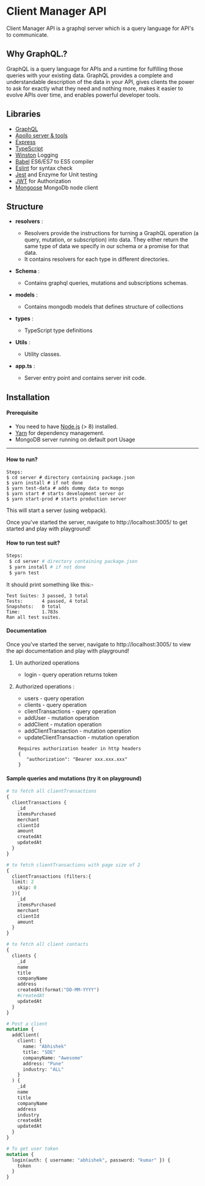 Client Manager API
===============================

Client Manager API is a graphql server which is a query language for API's to communicate.

Why GraphQL.?
---
GraphQL is a query language for APIs and a runtime for fulfilling those queries with your existing data. GraphQL provides a complete and understandable description of the data in your API, gives clients the power to ask for exactly what they need and nothing more, makes it easier to evolve APIs over time, and enables powerful developer tools.


Libraries
---------

* [GraphQL](https://graphql.org/)  
* [Apollo server & tools](https://www.apollographql.com/docs/apollo-server/)
* [Express](https://expressjs.com/)
* [TypeScript](https://www.typescriptlang.org/)
* [Winston](https://github.com/winstonjs/winston) Logging
* [Babel](https://babeljs.io/) ES6/ES7 to ES5 compiler
* [Eslint](https://eslint.org/) for syntax check
* [Jest](https://flow.org/en) and Enzyme for Unit testing
* [JWT]() for Authorization
* [Mongoose](https://mongoosejs.com/) MongoDb node client

Structure
---------

* **resolvers**     : 
  - Resolvers provide the instructions for turning a GraphQL operation (a query, mutation, or subscription) into data. 
    They either return the same type of data we specify in our schema or a promise for that data. 
  - It contains resolvers for each type in different directories.
    
* **Schema**      :
  - Contains graphql queries, mutations and subscriptions schemas.
  
* **models**      :
  - Contains mongodb models that defines structure of collections
    
* **types**         :
  - TypeScript type definitions
  
* **Utils**          : 
  - Utility classes. 

* **app.ts**        :
  - Server entry point and contains server init code.
               

Installation
----

#### Prerequisite

* You need to have [Node.js](https://nodejs.org/en/download/) (> 8) installed.
* [Yarn](https://yarnpkg.com/lang/en/docs/install/) for dependency management.
* MongoDB server running on default port 
Usage
-----

#### How to run? ###
```shell script
Steps:
$ cd server # directory containing package.json
$ yarn install # if not done
$ yarn test-data # adds dummy data to mongo
$ yarn start # starts development server or
$ yarn start-prod # starts production server
```

This will start a server (using webpack).

Once you've started the server, navigate to http://localhost:3005/
to get started and play with playground!

#### How to run test suit? ###
```sh
Steps:
 $ cd server # directory containing package.json
 $ yarn install # if not done
 $ yarn test
```

It should print something like this:-
 
```
Test Suites: 3 passed, 3 total 
Tests:       4 passed, 4 total 
Snapshots:   0 total
Time:        1.783s
Ran all test suites.
```
#### Documentation

Once you've started the server, navigate to http://localhost:3005/
to view the api documentation and play with playground!

 1. Un authorized operations
    - login - query operation returns token
    
 2. Authorized operations : 
    - users - query operation
    - clients - query operation
    - clientTransactions - query operation
    - addUser - mutation operation
    - addClient - mutation operation
    - addClientTransaction - mutation operation
    - updateClientTransaction - mutation operation
    ```
     Requires authorization header in http headers
     {
        "authorization": "Bearer xxx.xxx.xxx"
     }
    ```
    

#### Sample queries and mutations (try it on playground)

```graphql
# to fetch all clientTransactions
{
  clientTransactions {
    _id
    itemsPurchased
    merchant
    clientId
    amount
    createdAt
    updatedAt
  }
}
```   
```graphql
# to fetch clientTransactions with page size of 2
{
  clientTransactions (filters:{
  limit: 2
    skip: 0
  }){
    _id
    itemsPurchased
    merchant
    clientId
    amount
  }
}
```

```graphql
# to fetch all client contacts
{
  clients {
    _id
    name
    title
    companyName
    address
    createdAt(format:"DD-MM-YYYY")
    #createdAt
    updatedAt
  }
}  
``` 


```graphql
# Post a client
mutation {
  addClient(
    client: {
      name: "Abhishek"
      title: "SDE"
      companyName: "Awesome"
      address: "Pune"
      industry: "ALL"
    }
  ) {
    _id
    name
    title
    companyName
    address
    industry
    createdAt
    updatedAt
  }
}
``` 

```graphql
# To get user token
mutation {
  login(auth: { username: "abhishek", password: "kumar" }) {
    token
  }
}
``` 